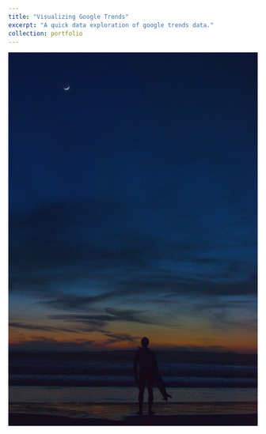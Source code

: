 ```yaml
---
title: "Visualizing Google Trends"
excerpt: "A quick data exploration of google trends data."
collection: portfolio
---
```


<img src="/images/portfolio/black_beach_3.jpg">
